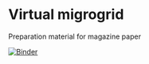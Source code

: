 # Virtual migrogrid

Preparation material for magazine paper

[![Binder](https://mybinder.org/badge_logo.svg)](https://mybinder.org/v2/gh/pedrohjn/virtual-migrogrid/master)

